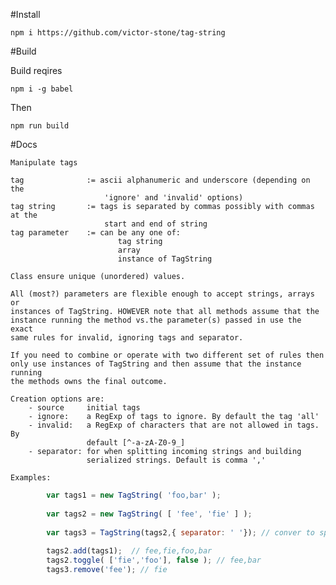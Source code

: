 #Install

`npm i https://github.com/victor-stone/tag-string`

#Build

Build reqires

`npm i -g babel`

Then

`npm run build`

#Docs

    Manipulate tags 

    tag              := ascii alphanumeric and underscore (depending on the 
                         'ignore' and 'invalid' options)
    tag string       := tags is separated by commas possibly with commas at the
                         start and end of string   
    tag parameter    := can be any one of: 
                            tag string
                            array
                            instance of TagString
    
    Class ensure unique (unordered) values.

    All (most?) parameters are flexible enough to accept strings, arrays or 
    instances of TagString. HOWEVER note that all methods assume that the 
    instance running the method vs.the parameter(s) passed in use the exact
    same rules for invalid, ignoring tags and separator.
    
    If you need to combine or operate with two different set of rules then
    only use instances of TagString and then assume that the instance running
    the methods owns the final outcome.
    
    Creation options are:
        - source     initial tags
        - ignore:    a RegExp of tags to ignore. By default the tag 'all' 
        - invalid:   a RegExp of characters that are not allowed in tags. By 
                     default [^-a-zA-Z0-9_]
        - separator: for when splitting incoming strings and building
                     serialized strings. Default is comma ','
                      
    Examples:     
````javascript    
        var tags1 = new TagString( 'foo,bar' );
        
        var tags2 = new TagString( [ 'fee', 'fie' ] );
        
        var tags3 = TagString(tags2,{ separator: ' '}); // conver to space delimited
        
        tags2.add(tags1);  // fee,fie,foo,bar
        tags2.toggle( ['fie','foo'], false ); // fee,bar
        tags3.remove('fee'); // fie
````        
